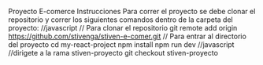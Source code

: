 Proyecto E-comerce
Instrucciones
Para correr el proyecto se debe clonar el repositorio y correr los siguientes comandos dentro de la carpeta del proyecto:
//javascript
// Para clonar el repositorio
git remote add origin https://github.com/stivenga/stiven-e-comer.git
// Para entrar al directorio del proyecto
cd my-react-project 
npm install
npm run dev
//javascript
//dirigete a la rama stiven-proyecto
git checkout stiven-proyecto
